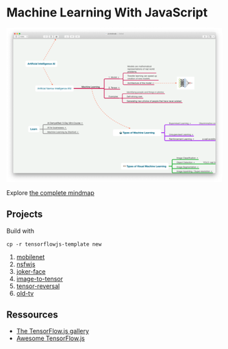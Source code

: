 # Machine Learning With JavaScript

![](./machine-learning.png)

Explore [the complete mindmap](https://my.mindnode.com/h85zxxubxjuSewNvxwdhA3Ef32CpFeM7J8b4ML3z#-609.7,-24.7,2)

## Projects

Build with

```
cp -r tensorflowjs-template new
```

1. [mobilenet](mobilenet/)
1. [nsfwjs](nsfwjs/)
1. [joker-face](joker-face/)
1. [image-to-tensor](image-to-tensor/)
1. [tensor-reversal](tensor-reversal/)
1. [old-tv](old-tv/)

## Ressources

- [The TensorFlow.js gallery](https://github.com/tensorflow/tfjs/blob/master/GALLERY.md)
- [Awesome TensorFlow.js](https://github.com/aaronhma/awesome-tensorflow-js)
